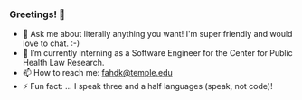 ### Greetings! 👋




- 💬 Ask me about literally anything you want! I'm super friendly and would love to chat. :-)
- 🌱 I’m currently interning as a Software Engineer for the Center for Public Health Law Research.
- 📫 How to reach me: fahdk@temple.edu 
- ⚡ Fun fact: ... I speak three and a half languages (speak, not code)!

